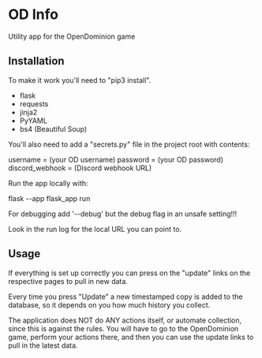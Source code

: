# OD Info
Utility app for the OpenDominion game

## Installation
To make it work you'll need to "pip3 install".

- flask
- requests
- jinja2
- PyYAML
- bs4 (Beautiful Soup)

You'll also need to add a "secrets.py" file in the project root with contents:

username = (your OD username)
password = (your OD password)
discord_webhook = (Discord webhook URL)

Run the app locally with:

flask --app flask_app run

For debugging add '--debug' but the debug flag in an unsafe setting!!!

Look in the run log for the local URL you can point to.

## Usage
If everything is set up correctly you can press on the "update" links on the 
respective pages to pull in new data.

Every time you press "Update" a new timestamped copy is added to the database,
so it depends on you how much history you collect.

The application does NOT do ANY actions itself, or automate collection, since
this is against the rules. You will have to go to the OpenDominion game, perform
your actions there, and then you can use the update links to pull in the latest data.